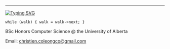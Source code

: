 ----------------------------------------
[![Typing SVG](https://readme-typing-svg.demolab.com?font=Cascadia+Code&size=24&pause=120000&color=008080&width=435&lines=whoami)](https://git.io/typing-svg)

```while (walk) { walk = walk->next; }```

BSc Honors Computer Science @ the University of Alberta


Email: christien.coleongco@gmail.com

<!--
**Chris-Coleongco/Chris-Coleongco** is a ✨ _special_ ✨ repository because its `README.md` (this file) appears on your GitHub profile.

Here are some ideas to get you started:

- 🔭 I’m currently working on ...
- 🌱 I’m currently learning ...
- 👯 I’m looking to collaborate on ...
- 🤔 I’m looking for help with ...
- 💬 Ask me about ...
- 📫 How to reach me: ...
- 😄 Pronouns: ...
- ⚡ Fun fact: ...
-->
